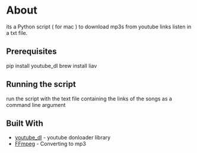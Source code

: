 # About

its a Python script ( for mac ) to download mp3s from youtube links listen in a txt file.

## Prerequisites
pip install youtube_dl
brew install liav

## Running the script

run the script with the text file containing the links of the songs as a command line argument 


## Built With

* [youtube_dl](https://pypi.org/project/youtube_dl/) - youtube donloader library 
* [FFmpeg](https://libav.org/documentation/) - Converting to mp3







